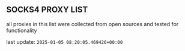 ## SOCKS4 PROXY LIST

all proxies in this list were collected from open sources and tested for functionality

last update: `2025-01-05 08:20:05.469426+00:00`